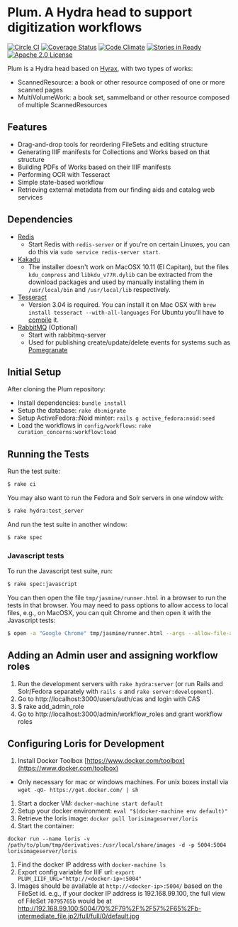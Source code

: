 # Plum. A Hydra head to support digitization workflows

[![Circle CI](https://circleci.com/gh/pulibrary/plum.svg?style=svg)](https://circleci.com/gh/pulibrary/plum)
[![Coverage Status](https://coveralls.io/repos/pulibrary/plum/badge.svg?branch=master)](https://coveralls.io/r/pulibrary/plum?branch=master)
[![Code Climate](https://codeclimate.com/github/pulibrary/plum/badges/gpa.svg)](https://codeclimate.com/github/pulibrary/plum)
[![Stories in Ready](https://badge.waffle.io/pulibrary/plum.png?label=ready&title=Ready)](https://waffle.io/pulibrary/plum)
[![Apache 2.0 License](https://img.shields.io/badge/license-Apache%202.0-blue.svg?style=plastic)](./LICENSE)

Plum is a Hydra head based on [Hyrax](http://github.com/projecthydra-labs/curation_concerns), with two types of works:
* ScannedResource: a book or other resource composed of one or more scanned pages
* MultiVolumeWork: a book set, sammelband or other resource composed of multiple ScannedResources

## Features
* Drag-and-drop tools for reordering FileSets and editing structure
* Generating IIIF manifests for Collections and Works based on that structure
* Building PDFs of Works based on their IIIF manifests
* Performing OCR with Tesseract
* Simple state-based workflow
* Retrieving external metadata from our finding aids and catalog web services

## Dependencies

* [Redis](http://redis.io/)
    * Start Redis with `redis-server` or if you're on certain Linuxes, you can do this via `sudo service redis-server start`.
* [Kakadu](http://kakadusoftware.com/)
    * The installer doesn't work on MacOSX 10.11 (El Capitan), but the files `kdu_compress` and `libkdu_v77R.dylib` can be extracted from the download packages and used by manually installing them in `/usr/local/bin` and `/usr/local/lib` respectively.
* [Tesseract](https://github.com/tesseract-ocr/tesseract)
    * Version 3.04 is required. You can install it on Mac OSX with `brew install
      tesseract --with-all-languages` For Ubuntu you'll have to
      [compile](https://github.com/tesseract-ocr/tesseract/wiki/Compiling) it.
* [RabbitMQ](https://www.rabbitmq.com/) (Optional)
    * Start with rabbitmq-server
    * Used for publishing create/update/delete events for systems such as 
      [Pomegranate](https://github.com/pulibrary/pomegranate)

## Initial Setup

After cloning the Plum repository:

* Install dependencies: `bundle install`
* Setup the database: `rake db:migrate`
* Setup ActiveFedora::Noid minter: `rails g active_fedora:noid:seed`
* Load the workflows in `config/workflows`: `rake curation_concerns:workflow:load`

## Running the Tests

Run the test suite:

   ```sh
   $ rake ci
   ```

You may also want to run the Fedora and Solr servers in one window with:

   ```sh
   $ rake hydra:test_server
   ```

And run the test suite in another window:

   ```sh
   $ rake spec
   ```

### Javascript tests

To run the Javascript test suite, run:

   ```sh
   $ rake spec:javascript
   ```

You can then open the file `tmp/jasmine/runner.html` in a browser to run the tests in that browser.
You may need to pass options to allow access to local files, e.g., on MacOSX, you can quit Chrome
and then open it with the Javascript tests:

   ```sh
   $ open -a "Google Chrome" tmp/jasmine/runner.html --args --allow-file-access-from-files
   ```

## Adding an Admin user and assigning workflow roles

1. Run the development servers with `rake hydra:server` (or run Rails and Solr/Fedora separately with `rails s` and `rake server:development`).
1. Go to http://localhost:3000/users/auth/cas and login with CAS
1. $ rake add_admin_role
1. Go to http://localhost:3000/admin/workflow_roles and grant workflow roles

## Configuring Loris for Development

1. Install Docker Toolbox [https://www.docker.com/toolbox](https://www.docker.com/toolbox)
  * Only necessary for mac or windows machines. For unix boxes install via 
      `wget -qO- https://get.docker.com/ | sh`
1. Start a docker VM: `docker-machine start default`
1. Setup your docker environment: `eval "$(docker-machine env default)"`
1. Retrieve the loris image: `docker pull lorisimageserver/loris`
1. Start the container:
  ```
  docker run --name loris -v /path/to/plum/tmp/derivatives:/usr/local/share/images -d -p 5004:5004 lorisimageserver/loris
  ```
1. Find the docker IP address with `docker-machine ls`
1. Export config variable for IIIF url: `export
   PLUM_IIIF_URL="http://<docker-ip>:5004"`
1. Images should be available at `http://<docker-ip>:5004/` based on the FileSet id.  e.g., if your docker IP address is 192.168.99.100, the full view of FileSet `70795765b` would be at http://192.168.99.100:5004/70%2F79%2F%2F57%2F65%2Fb-intermediate_file.jp2/full/full/0/default.jpg
